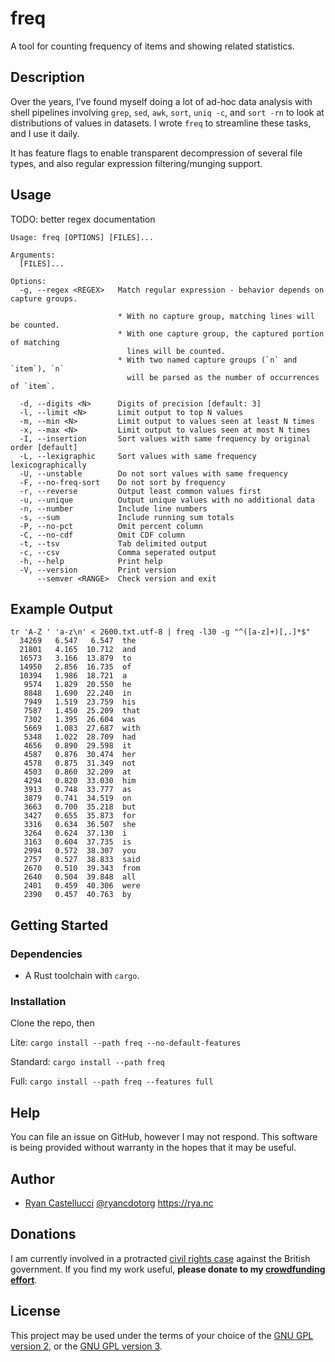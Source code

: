# freq

A tool for counting frequency of items and showing related statistics.

## Description

Over the years, I’ve found myself doing a lot of ad-hoc data analysis with
shell pipelines involving `grep`, `sed`, `awk`, `sort`, `uniq -c`, and `sort -rn`
to look at distributions of values in datasets. I wrote `freq` to streamline
these tasks, and I use it daily.

It has feature flags to enable transparent decompression of several file
types, and also regular expression filtering/munging support.

## Usage

TODO: better regex documentation

```
Usage: freq [OPTIONS] [FILES]...

Arguments:
  [FILES]...

Options:
  -g, --regex <REGEX>   Match regular expression - behavior depends on capture groups.

                        * With no capture group, matching lines will be counted.
                        * With one capture group, the captured portion of matching
                          lines will be counted.
                        * With two named capture groups (`n` and `item`), `n`
                          will be parsed as the number of occurrences of `item`.

  -d, --digits <N>      Digits of precision [default: 3]
  -l, --limit <N>       Limit output to top N values
  -m, --min <N>         Limit output to values seen at least N times
  -x, --max <N>         Limit output to values seen at most N times
  -I, --insertion       Sort values with same frequency by original order [default]
  -L, --lexigraphic     Sort values with same frequency lexicographically
  -U, --unstable        Do not sort values with same frequency
  -F, --no-freq-sort    Do not sort by frequency
  -r, --reverse         Output least common values first
  -u, --unique          Output unique values with no additional data
  -n, --number          Include line numbers
  -s, --sum             Include running sum totals
  -P, --no-pct          Omit percent column
  -C, --no-cdf          Omit CDF column
  -t, --tsv             Tab delimited output
  -c, --csv             Comma seperated output
  -h, --help            Print help
  -V, --version         Print version
      --semver <RANGE>  Check version and exit
```

## Example Output

```
tr 'A-Z ' 'a-z\n' < 2600.txt.utf-8 | freq -l30 -g "^([a-z]+)[,.]*$"
  34269   6.547   6.547  the
  21801   4.165  10.712  and
  16573   3.166  13.879  to
  14950   2.856  16.735  of
  10394   1.986  18.721  a
   9574   1.829  20.550  he
   8848   1.690  22.240  in
   7949   1.519  23.759  his
   7587   1.450  25.209  that
   7302   1.395  26.604  was
   5669   1.083  27.687  with
   5348   1.022  28.709  had
   4656   0.890  29.598  it
   4587   0.876  30.474  her
   4578   0.875  31.349  not
   4503   0.860  32.209  at
   4294   0.820  33.030  him
   3913   0.748  33.777  as
   3879   0.741  34.519  on
   3663   0.700  35.218  but
   3427   0.655  35.873  for
   3316   0.634  36.507  she
   3264   0.624  37.130  i
   3163   0.604  37.735  is
   2994   0.572  38.307  you
   2757   0.527  38.833  said
   2670   0.510  39.343  from
   2640   0.504  39.848  all
   2401   0.459  40.306  were
   2390   0.457  40.763  by
```

## Getting Started

### Dependencies

* A Rust toolchain with `cargo`.

### Installation

Clone the repo, then

Lite: `cargo install --path freq --no-default-features`

Standard: `cargo install --path freq`

Full: `cargo install --path freq --features full`

## Help

You can file an issue on GitHub, however I may not respond. This software is
being provided without warranty in the hopes that it may be useful.

## Author

* [Ryan Castellucci](https://rya.nc/) [@ryancdotorg](https://github.com/ryancdotorg) https://rya.nc

## Donations

I am currently involved in a protracted
[civil rights case](https://www.leighday.co.uk/news/news/2023-news/legal-challenge-urges-government-to-give-legal-recognition-to-nonbinary-people/)
against the British government. If you find my work useful,
**please donate to my [crowdfunding effort](https://enby.org.uk/)**.

## License

This project may be used under the terms of your choice of the
[GNU GPL version 2](LICENSE.GPL-2.0), or the
[GNU GPL version 3](LICENSE.GPL-3.0).

